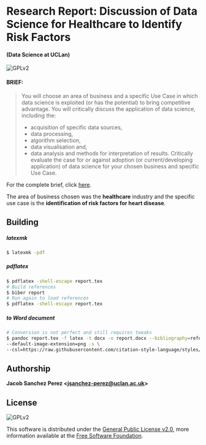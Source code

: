 # Research Report: Discussion of Data Science for Healthcare to Identify Risk Factors
#### (Data Science at UCLan)
![GPLv2][license-badge]

#### BRIEF:

> You will choose an area of business and a specific Use Case in which data science is exploited (or has the potential) to bring competitive advantage.
> You will critically discuss the application of data science, including the:
>
> - acquisition of specific data sources,
> - data processing,
> - algorithm selection,
> - data visualisation and,
> - data analysis and methods for interpretation of results.
> Critically evaluate the case for or against adoption (or current/developing application) of data science for your chosen business and specific Use Case.

For the complete brief, click [here][brief].

The area of business chosen was the **healthcare** industry and the specific use case is the **identification of risk factors for heart disease**.



## Building

##### latexmk

```bash
$ latexmk -pdf
```



##### pdflatex

```bash
$ pdflatex -shell-escape report.tex
# Build references
$ biber report
# Run again to load references
$ pdflatex -shell-escape report.tex
```



##### to Word document

```bash
# Conversion is not perfect and still requires tweaks
$ pandoc report.tex -f latex -t docx -o report.docx --bibliography=references.bib \
--default-image-extension=png -s \
--csl=https://raw.githubusercontent.com/citation-style-language/styles/master/apa.csl

```



## Authorship

**Jacob Sanchez Perez \<jsanchez-perez@uclan.ac.uk>**



## License

![GPLv2][license-badge]

This software is distributed under the [General Public License v2.0][license], more information available at the [Free Software Foundation][gnu].

[uclan]: https://uclan.ac.uk

[brief]: Assignment_1_Brief.docx "Assignment 1 Brief"

[license]: LICENSE "General Public License"
[gnu]: https://www.gnu.org/licenses/old-licenses/gpl-2.0.html "Free Software Foundation"

[license-badge]: https://img.shields.io/github/license/jacobszpz/DataScienceForHealthcare
